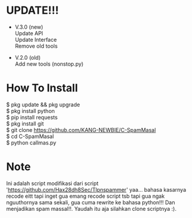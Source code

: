 # UPDATE!!!
- V.3.0 (new)<br>
Update API<br>
Update Interface<br>
Remove old tools<br>

- V.2.0 (old)<br>
Add new tools (nonstop.py)<br>

# How To Install
$ pkg update && pkg upgrade<br>
$ pkg install python<br>
$ pip install requests<br>
$ pkg install git<br>
$ git clone https://github.com/KANG-NEWBIE/C-SpamMasal<br>
$ cd C-SpamMasal<br>
$ python callmas.py

# Note
Ini adalah script modifikasi dari script 'https://github.com/Hax28dh8Sec/Tlpnspammer' yaa... bahasa kasarnya recode eitt tapi inget gua emang recode script tsb tapi gua ngak nguuthornya sama sekali, gua cuma rewrite ke bahasa python!!! Dan menjadikan spam massal!!. Yaudah itu aja silahkan clone scriptnya :).
